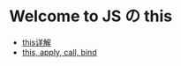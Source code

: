 # Welcome to JS の this

- [this详解](http://www.cnblogs.com/Wayou/p/all-this.html)
- [this, apply, call, bind](https://juejin.im/post/59bfe84351882531b730bac2)
